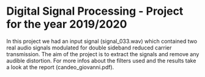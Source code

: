 # Digital Signal Processing - Project for the year 2019/2020

In this project we had an input signal (signal_033.wav) which contained two real audio signals modulated for double sideband reduced carrier transmission. The aim of the project is to extract the signals and remove any audible distortion. For more infos about the filters used and the results take a look at the report (candeo_giovanni.pdf).  